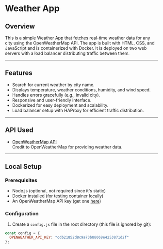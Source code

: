 # Weather App

## Overview

This is a simple Weather App that fetches real-time weather data for any city using the OpenWeatherMap API. The app is built with HTML, CSS, and JavaScript and is containerized with Docker. It is deployed on two web servers with a load balancer distributing traffic between them.

---

## Features

- Search for current weather by city name.
- Displays temperature, weather conditions, humidity, and wind speed.
- Handles errors gracefully (e.g., invalid city).
- Responsive and user-friendly interface.
- Dockerized for easy deployment and scalability.
- Load balancer setup with HAProxy for efficient traffic distribution.

---

## API Used

- [OpenWeatherMap API](https://openweathermap.org/api)  
Credit to OpenWeatherMap for providing weather data.

---

## Local Setup

### Prerequisites

- Node.js (optional, not required since it's static)
- Docker installed (for testing container locally)
- An OpenWeatherMap API key (get one [here](https://openweathermap.org/))

### Configuration

1. Create a `config.js` file in the root directory (this file is ignored by git):

```js
const config = {
  OPENWEATHER_API_KEY: "cdb21852d8c9a73b88069e4253871d2f"
};
